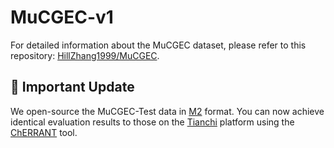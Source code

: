 # MuCGEC-v1

For detailed information about the MuCGEC dataset, please refer to this repository: [HillZhang1999/MuCGEC](https://github.com/HillZhang1999/MuCGEC).

## 📢 Important Update
We open-source the MuCGEC-Test data in [M2](mucgec.test.m2) format. You can now achieve identical evaluation results to those on the [Tianchi](https://tianchi.aliyun.com/dataset/131328/submission) platform using the [ChERRANT](https://github.com/HillZhang1999/MuCGEC/tree/main/scorers/ChERRANT) tool.
